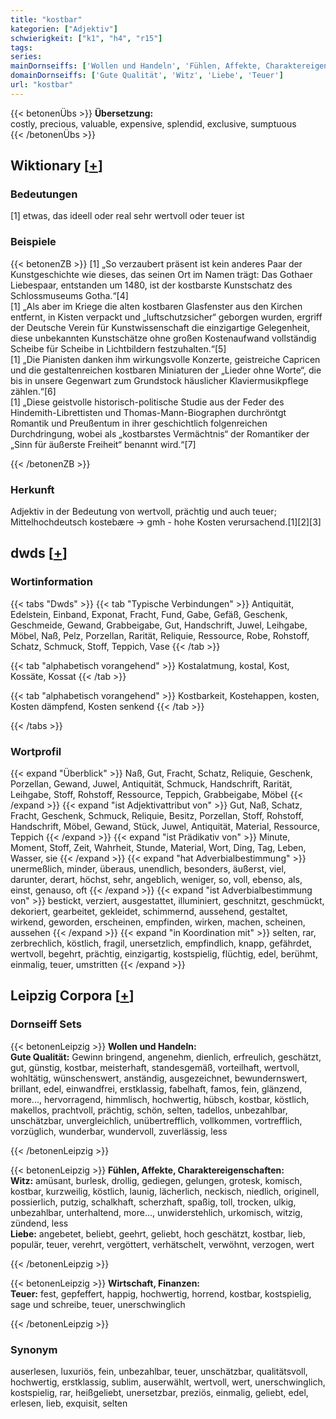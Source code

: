 ```yaml
---
title: "kostbar"
kategorien: ["Adjektiv"]
schwierigkeit: ["k1", "h4", "r15"]
tags:
series:
mainDornseiffs: ['Wollen und Handeln', 'Fühlen, Affekte, Charaktereigenschaften', 'Wirtschaft, Finanzen']
domainDornseiffs: ['Gute Qualität', 'Witz', 'Liebe', 'Teuer']
url: "kostbar"
---
```


{{< betonenÜbs >}}
**Übersetzung:**  
costly, precious, valuable, expensive, splendid, exclusive, sumptuous  
{{< /betonenÜbs >}}

## Wiktionary [[+](https://de.wiktionary.org/wiki/kostbar)]

### Bedeutungen
[1] etwas, das ideell oder real sehr wertvoll oder teuer ist  

### Beispiele
{{< betonenZB >}}
[1] „So verzaubert präsent ist kein anderes Paar der Kunstgeschichte wie dieses, das seinen Ort im Namen trägt: Das Gothaer Liebespaar, entstanden um 1480, ist der kostbarste Kunstschatz des Schlossmuseums Gotha.“[4]  
[1] „Als aber im Kriege die alten kostbaren Glasfenster aus den Kirchen entfernt, in Kisten verpackt und „luftschutzsicher“ geborgen wurden, ergriff der Deutsche Verein für Kunstwissenschaft die einzigartige Gelegenheit, diese unbekannten Kunstschätze ohne großen Kostenaufwand vollständig Scheibe für Scheibe in Lichtbildern festzuhalten.“[5]  
[1] „Die Pianisten danken ihm wirkungsvolle Konzerte, geistreiche Capricen und die gestaltenreichen kostbaren Miniaturen der „Lieder ohne Worte“, die bis in unsere Gegenwart zum Grundstock häuslicher Klaviermusikpflege zählen.“[6]  
[1] „Diese geistvolle historisch-politische Studie aus der Feder des Hindemith-Librettisten und Thomas-Mann-Biographen durchröntgt Romantik und Preußentum in ihrer geschichtlich folgenreichen Durchdringung, wobei als „kostbarstes Vermächtnis“ der Romantiker der „Sinn für äußerste Freiheit“ benannt wird.“[7]  

{{< /betonenZB >}}
### Herkunft
Adjektiv in der Bedeutung von wertvoll, prächtig und auch teuer; Mittelhochdeutsch kostebære → gmh - hohe Kosten verursachend.[1][2][3]  



## dwds [[+](https://www.dwds.de/wb/kostbar)]

### Wortinformation
{{< tabs "Dwds" >}}
{{< tab "Typische Verbindungen" >}}
Antiquität, Edelstein, Einband, Exponat, Fracht, Fund, Gabe, Gefäß, Geschenk, Geschmeide, Gewand, Grabbeigabe, Gut, Handschrift, Juwel, Leihgabe, Möbel, Naß, Pelz, Porzellan, Rarität, Reliquie, Ressource, Robe, Rohstoff, Schatz, Schmuck, Stoff, Teppich, Vase
{{< /tab >}}

{{< tab "alphabetisch vorangehend" >}}
Kostalatmung, kostal, Kost, Kossäte, Kossat
{{< /tab >}}

{{< tab "alphabetisch vorangehend" >}}
Kostbarkeit, Kostehappen, kosten, Kosten dämpfend, Kosten senkend
{{< /tab >}}

{{< /tabs >}}

### Wortprofil
{{< expand "Überblick" >}} Naß, Gut, Fracht, Schatz, Reliquie, Geschenk, Porzellan, Gewand, Juwel, Antiquität, Schmuck, Handschrift, Rarität, Leihgabe, Stoff, Rohstoff, Ressource, Teppich, Grabbeigabe, Möbel {{< /expand >}}
{{< expand "ist Adjektivattribut von" >}} Gut, Naß, Schatz, Fracht, Geschenk, Schmuck, Reliquie, Besitz, Porzellan, Stoff, Rohstoff, Handschrift, Möbel, Gewand, Stück, Juwel, Antiquität, Material, Ressource, Teppich {{< /expand >}}
{{< expand "ist Prädikativ von" >}} Minute, Moment, Stoff, Zeit, Wahrheit, Stunde, Material, Wort, Ding, Tag, Leben, Wasser, sie {{< /expand >}}
{{< expand "hat Adverbialbestimmung" >}} unermeßlich, minder, überaus, unendlich, besonders, äußerst, viel, darunter, derart, höchst, sehr, angeblich, weniger, so, voll, ebenso, als, einst, genauso, oft {{< /expand >}}
{{< expand "ist Adverbialbestimmung von" >}} bestickt, verziert, ausgestattet, illuminiert, geschnitzt, geschmückt, dekoriert, gearbeitet, gekleidet, schimmernd, aussehend, gestaltet, wirkend, geworden, erscheinen, empfinden, wirken, machen, scheinen, aussehen {{< /expand >}}
{{< expand "in Koordination mit" >}} selten, rar, zerbrechlich, köstlich, fragil, unersetzlich, empfindlich, knapp, gefährdet, wertvoll, begehrt, prächtig, einzigartig, kostspielig, flüchtig, edel, berühmt, einmalig, teuer, umstritten {{< /expand >}}

## Leipzig Corpora [[+](https://corpora.uni-leipzig.de/en/res?word=kostbar&corpusId=deu_newscrawl-public_2018)]

### Dornseiff Sets
{{< betonenLeipzig >}}
**Wollen und Handeln:**  
**Gute Qualität:** Gewinn bringend, angenehm, dienlich, erfreulich, geschätzt, gut, günstig, kostbar, meisterhaft, standesgemäß, vorteilhaft, wertvoll, wohltätig, wünschenswert, anständig, ausgezeichnet, bewundernswert, brillant, edel, einwandfrei, erstklassig, fabelhaft, famos, fein, glänzend, more..., hervorragend, himmlisch, hochwertig, hübsch, kostbar, köstlich, makellos, prachtvoll, prächtig, schön, selten, tadellos, unbezahlbar, unschätzbar, unvergleichlich, unübertrefflich, vollkommen, vortrefflich, vorzüglich, wunderbar, wundervoll, zuverlässig, less  

{{< /betonenLeipzig >}}


{{< betonenLeipzig >}}
**Fühlen, Affekte, Charaktereigenschaften:**  
**Witz:** amüsant, burlesk, drollig, gediegen, gelungen, grotesk, komisch, kostbar, kurzweilig, köstlich, launig, lächerlich, neckisch, niedlich, originell, possierlich, putzig, schalkhaft, scherzhaft, spaßig, toll, trocken, ulkig, unbezahlbar, unterhaltend, more..., unwiderstehlich, urkomisch, witzig, zündend, less  
**Liebe:** angebetet, beliebt, geehrt, geliebt, hoch geschätzt, kostbar, lieb, populär, teuer, verehrt, vergöttert, verhätschelt, verwöhnt, verzogen, wert  

{{< /betonenLeipzig >}}


{{< betonenLeipzig >}}
**Wirtschaft, Finanzen:**  
**Teuer:** fest, gepfeffert, happig, hochwertig, horrend, kostbar, kostspielig, sage und schreibe, teuer, unerschwinglich  

{{< /betonenLeipzig >}}

### Synonym
auserlesen, luxuriös, fein, unbezahlbar, teuer, unschätzbar, qualitätsvoll, hochwertig, erstklassig, sublim, auserwählt, wertvoll, wert, unerschwinglich, kostspielig, rar, heißgeliebt, unersetzbar, preziös, einmalig, geliebt, edel, erlesen, lieb, exquisit, selten

